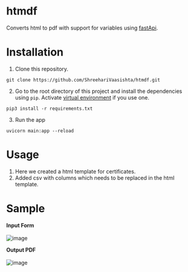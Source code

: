 # htmdf
Converts html to pdf with support for variables using [fastApi](https://fastapi.tiangolo.com/).

# Installation
1. Clone this repository.
```
git clone https://github.com/ShreehariVaasishta/htmdf.git
```
2. Go to the root directory of this project and install the dependencies using `pip`. Activate [virtual environment](https://python-guide-cn.readthedocs.io/en/latest/dev/virtualenvs.html) if you use one.
```
pip3 install -r requirements.txt
```
3. Run the app
```
uvicorn main:app --reload
```
# Usage
1. Here we created a html template for certificates. 
2. Added csv with columns which needs to be replaced in the html template.


# Sample
<b>Input Form</b><br/><br/>
![image](https://user-images.githubusercontent.com/37337599/147964589-5ffbd64e-7c75-4b04-bfd9-a964a75f3a5a.png)

<b>Output PDF</b><br/><br/>
![image](https://user-images.githubusercontent.com/37337599/147964737-27ae01e0-afc5-461a-bf9b-efc60eec030e.png)
